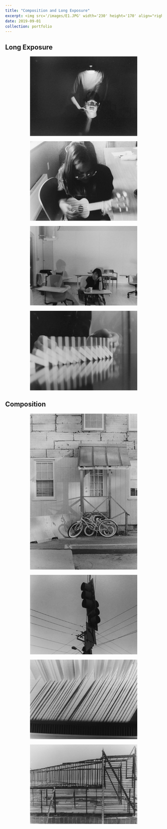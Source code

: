 ```yaml
---
title: "Composition and Long Exposure"
excerpt: <img src='/images/E1.JPG' width='230' height='170' align="right" hspace="20"> This is the very first project in Photography 1 at Bowdoin College that I took in my junior undergrad. The assignment was to explore the basic techniques in photography, namely, composition and long exposure.
date: 2019-09-01
collection: portfolio
---
```


Long Exposure 
--- 

<p align="center">
  <img src="/images/E1.JPG" width="345" height="255" >
</p>

<p align="center">
  <img src="/images/E2.JPG" width="345" height="255">
</p>

<p align="center">
  <img src="/images/E3.JPG" width="345" height="255">
</p>

<p align="center">
  <img src="/images/E4.JPG" width="345" height="255">
</p>

Composition
--- 

<p align="center">
  <img src="/images/E5.jpg" width="345" height="500">
</p>

<p align="center">
  <img src="/images/E6.JPG" width="345" height="255">
</p>

<p align="center">
  <img src="/images/E8.JPG" width="345" height="255">
</p>

<p align="center">
  <img src="/images/E9.JPG" width="345" height="255">
</p>

